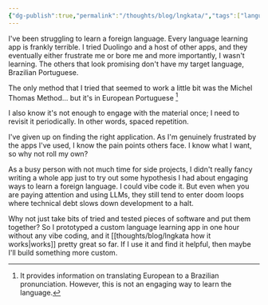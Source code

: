 ```yaml
---
{"dg-publish":true,"permalink":"/thoughts/blog/lngkata/","tags":["language","portuguese","blogged","refactored"],"created":"2025-08-27T06:13:21.321+01:00","updated":"2025-09-25T20:51:19.964+01:00"}
---
```


I've been struggling to learn a foreign language. Every language learning app is frankly terrible.  I tried Duolingo and a host of other apps, and they eventually either frustrate me or bore me and more importantly, I wasn't learning. The others that look promising don't have my target language, Brazilian Portuguese.

The only method that I tried that seemed to work a little bit was the Michel Thomas Method... but it's in European Portuguese [^1]

I also know it's not enough to engage with the material once; I need to revisit it periodically. In other words, spaced repetition. 

I've given up on finding the right application. As I'm genuinely frustrated by the apps I've used, I know the pain points others face. I know what I want, so why not roll my own?

As a busy person with not much time for side projects, I didn't really fancy writing a whole app just to try out some hypothesis I had about engaging ways to learn a foreign language. I could vibe code it. But even when you are paying attention and using LLMs, they still tend to enter doom loops where technical debt slows down development to a halt.

Why not just take bits of tried and tested pieces of software and put them together? So I prototyped a custom language learning app in one hour without any vibe coding, and it [[thoughts/blog/lngkata how it works\|works]] pretty great so far. If I use it and find it helpful, then maybe I'll build something more custom.

[^1]: It provides information on translating European to a Brazilian pronunciation. However, this is not an engaging way to learn the language.